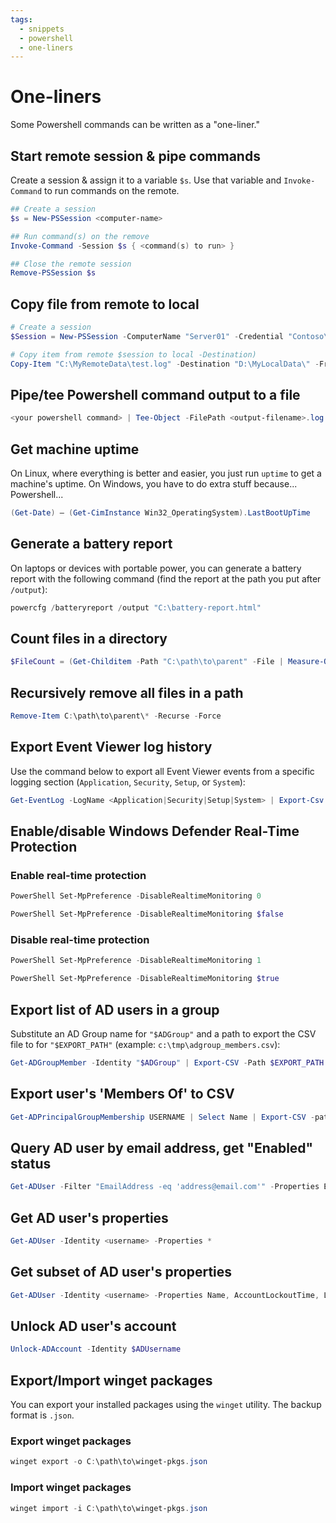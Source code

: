 ```yaml
---
tags:
  - snippets
  - powershell
  - one-liners
---
```


# One-liners

Some Powershell commands can be written as a "one-liner."

## Start remote session & pipe commands

Create a session & assign it to a variable `$s`. Use that variable and `Invoke-Command` to run commands on the remote.

```powershell title="Start remote session, pipe commands" linenums="1"
## Create a session
$s = New-PSSession <computer-name>

## Run command(s) on the remove
Invoke-Command -Session $s { <command(s) to run> }

## Close the remote session
Remove-PSSession $s
```

## Copy file from remote to local

```powershell title="Copy file from remote to local" title="1"
# Create a session
$Session = New-PSSession -ComputerName "Server01" -Credential "Contoso\User01"

# Copy item from remote $session to local -Destination)
Copy-Item "C:\MyRemoteData\test.log" -Destination "D:\MyLocalData\" -FromSession $Session
```

## Pipe/tee Powershell command output to a file

```powershell title="Tee command output to file" linenums="1"
<your powershell command> | Tee-Object -FilePath <output-filename>.log
```

## Get machine uptime

On Linux, where everything is better and easier, you just run `uptime` to get a machine's uptime. On Windows, you have to do extra stuff because... Powershell...

```powershell title="Get machine uptime" linenums="1"
(Get-Date) – (Get-CimInstance Win32_OperatingSystem).LastBootUpTime
```

## Generate a battery report

On laptops or devices with portable power, you can generate a battery report with the following command (find the report at the path you put after `/output`):

```powershell title="Generate battery report" linenums="1"
powercfg /batteryreport /output "C:\battery-report.html"
```

## Count files in a directory

```powershell title="Count number of files in a directory" linenums="1"
$FileCount = (Get-Childitem -Path "C:\path\to\parent" -File | Measure-Object).Count
```

## Recursively remove all files in a path

```powershell title="Recursively delete all files" linenums="1"
Remove-Item C:\path\to\parent\* -Recurse -Force
```

## Export Event Viewer log history

Use the command below to export all Event Viewer events from a specific logging section (`Application`, `Security`, `Setup`, or `System`):

```powershell title="Export Event Viewer logs" linenums="1"
Get-EventLog -LogName <Application|Security|Setup|System> | Export-Csv -Path C:\path\to\events_file.csv
```

## Enable/disable Windows Defender Real-Time Protection

### Enable real-time protection

```powershell title="Enable real-time protection" linenums="1"
PowerShell Set-MpPreference -DisableRealtimeMonitoring 0​
```

```powershell title="Enable real-time protection using boolean" linenums="1"
PowerShell Set-MpPreference -DisableRealtimeMonitoring $false​
```

### Disable real-time protection

```powershell title="Disable real-time protection" linenums="1"
PowerShell Set-MpPreference -DisableRealtimeMonitoring 1​
```

```powershell title="Disable real-time protection using boolean" linenums="1"
PowerShell Set-MpPreference -DisableRealtimeMonitoring $true
```

## Export list of AD users in a group

Substitute an AD Group name for `"$ADGroup"` and a path to export the CSV file to for `"$EXPORT_PATH"` (example: `c:\tmp\adgroup_members.csv`):

```powershell title="Get members of AD group" linenums="1"
Get-ADGroupMember -Identity "$ADGroup" | Export-CSV -Path $EXPORT_PATH -NoTypeInformation
```

## Export user's 'Members Of' to CSV

```powershell
Get-ADPrincipalGroupMembership USERNAME | Select Name | Export-CSV -path C:\Temp\file.csv -NoTypeInformation
```

## Query AD user by email address, get "Enabled" status

```powershell title="Get user's 'Enabled' status from email address" linenums="1"
Get-ADUser -Filter "EmailAddress -eq 'address@email.com'" -Properties EmailAddress | Select-Object Enabled
```

## Get AD user's properties

```powershell title="Get AD user's properties" linenums="1"
Get-ADUser -Identity <username> -Properties *
```

## Get subset of AD user's properties

```powershell title="Query specific properties of AD user's profile" linenums="1"
Get-ADUser -Identity <username> -Properties Name, AccountLockoutTime, LastBadPasswordAttempt, LastLogonDate, LockedOut, lockoutTime, Modified, modifyTimeStamp, PasswordExpired, PasswordLastSet
```

## Unlock AD user's account

```powershell title="Unlock AD user account" linenums="1"
Unlock-ADAccount -Identity $ADUsername
```

## Export/Import winget packages

You can export your installed packages using the `winget` utility. The backup format is `.json`.

### Export winget packages

```powershell title="Export winget packages" linenums="1"
winget export -o C:\path\to\winget-pkgs.json
```

### Import winget packages

```powershell title="Import winget packages" linenums="1"
winget import -i C:\path\to\winget-pkgs.json
```
